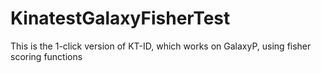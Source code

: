 # KinatestGalaxyFisherTest
This is the 1-click version of KT-ID, which works on GalaxyP, using fisher scoring functions
